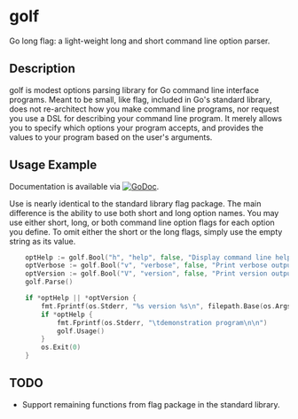 # golf

Go long flag: a light-weight long and short command line option
parser.

## Description

golf is modest options parsing library for Go command line interface
programs. Meant to be small, like flag, included in Go's standard
library, does not re-architect how you make command line programs, nor
request you use a DSL for describing your command line program. It
merely allows you to specify which options your program accepts, and
provides the values to your program based on the user's arguments.

## Usage Example

Documentation is available via
[![GoDoc](https://godoc.org/github.com/karrick/golf?status.svg)](https://godoc.org/github.com/karrick/golf).

Use is nearly identical to the standard library flag package. The main
difference is the ability to use both short and long option names. You
may use either short, long, or both command line option flags for each
option you define. To omit either the short or the long flags, simply
use the empty string as its value.

```Go
    optHelp := golf.Bool("h", "help", false, "Display command line help and exit")
    optVerbose := golf.Bool("v", "verbose", false, "Print verbose output to stderr and exit")
    optVersion := golf.Bool("V", "version", false, "Print version output to stderr and exit")
    golf.Parse()

    if *optHelp || *optVersion {
        fmt.Fprintf(os.Stderr, "%s version %s\n", filepath.Base(os.Args[0]), versionString)
        if *optHelp {
            fmt.Fprintf(os.Stderr, "\tdemonstration program\n\n")
            golf.Usage()
        }
        os.Exit(0)
    }
```

## TODO

* Support remaining functions from flag package in the standard
  library.

